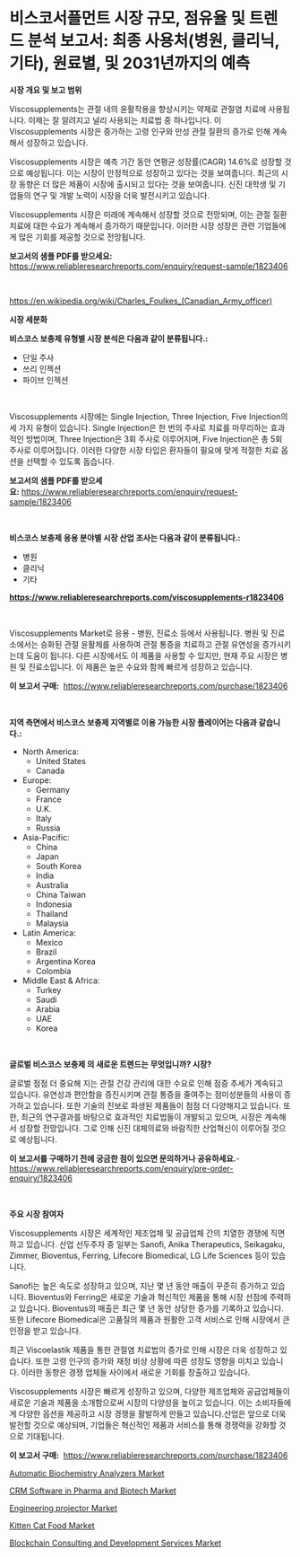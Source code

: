 <p><h1>비스코서플먼트 시장 규모, 점유율 및 트렌드 분석 보고서: 최종 사용처(병원, 클리닉, 기타), 원료별, 및 2031년까지의 예측</h1></p><p><strong>시장 개요 및 보고 범위</strong></p>
<p><p>Viscosupplements는 관절 내의 윤활작용을 향상시키는 약제로 관절염 치료에 사용됩니다. 이제는 잘 알려지고 널리 사용되는 치료법 중 하나입니다. 이 Viscosupplements 시장은 증가하는 고령 인구와 만성 관절 질환의 증가로 인해 계속해서 성장하고 있습니다.</p><p>Viscosupplements 시장은 예측 기간 동안 연평균 성장률(CAGR) 14.6%로 성장할 것으로 예상됩니다. 이는 시장이 안정적으로 성장하고 있다는 것을 보여줍니다. 최근의 시장 동향은 더 많은 제품이 시장에 출시되고 있다는 것을 보여줍니다. 신진 대학생 및 기업들의 연구 및 개발 노력이 시장을 더욱 발전시키고 있습니다.</p><p>Viscosupplements 시장은 미래에 계속해서 성장할 것으로 전망되며, 이는 관절 질환 치료에 대한 수요가 계속해서 증가하기 때문입니다. 이러한 시장 성장은 관련 기업들에게 많은 기회를 제공할 것으로 전망됩니다.</p></p>
<p><strong>보고서의 샘플 PDF를 받으세요:</strong> <a href="https://www.reliableresearchreports.com/enquiry/request-sample/1823406">https://www.reliableresearchreports.com/enquiry/request-sample/1823406</a></p>
<p>&nbsp;</p>
<p><a href="https://en.wikipedia.org/wiki/Charles_Foulkes_(Canadian_Army_officer)">https://en.wikipedia.org/wiki/Charles_Foulkes_(Canadian_Army_officer)</a></p>
<p><strong>시장 세분화</strong></p>
<p><strong>비스코스 보충제 유형별 시장 분석은 다음과 같이 분류됩니다.:</strong></p>
<p><ul><li>단일 주사</li><li>쓰리 인젝션</li><li>파이브 인젝션</li></ul></p>
<p>&nbsp;</p>
<p><p>Viscosupplements 시장에는 Single Injection, Three Injection, Five Injection의 세 가지 유형이 있습니다. Single Injection은 한 번의 주사로 치료를 마무리하는 효과적인 방법이며, Three Injection은 3회 주사로 이루어지며, Five Injection은 총 5회 주사로 이루어집니다. 이러한 다양한 시장 타입은 환자들이 필요에 맞게 적절한 치료 옵션을 선택할 수 있도록 돕습니다.</p></p>
<p><strong>보고서의 샘플 PDF를 받으세요:</strong>&nbsp;<a href="https://www.reliableresearchreports.com/enquiry/request-sample/1823406">https://www.reliableresearchreports.com/enquiry/request-sample/1823406</a></p>
<p>&nbsp;</p>
<p><strong> 비스코스 보충제 응용 분야별 시장 산업 조사는 다음과 같이 분류됩니다.:</strong></p>
<p><ul><li>병원</li><li>클리닉</li><li>기타</li></ul></p>
<p><strong><a href="https://www.reliableresearchreports.com/viscosupplements-r1823406">https://www.reliableresearchreports.com/viscosupplements-r1823406</a></strong></p>
<p>&nbsp;</p>
<p><p>Viscosupplements Market로 응용 - 병원, 진료소 등에서 사용됩니다. 병원 및 진료소에서는 승화된 관절 윤활제를 사용하여 관절 통증을 치료하고 관절 유연성을 증가시키는데 도움이 됩니다. 다른 시장에서도 이 제품을 사용할 수 있지만, 현재 주요 시장은 병원 및 진료소입니다. 이 제품은 높은 수요와 함께 빠르게 성장하고 있습니다.</p></p>
<p><strong>이 보고서 구매:</strong>&nbsp; <a href="https://www.reliableresearchreports.com/purchase/1823406">https://www.reliableresearchreports.com/purchase/1823406</a></p>
<p>&nbsp;</p>
<p><strong>지역 측면에서 비스코스 보충제 지역별로 이용 가능한 시장 플레이어는 다음과 같습니다.:</strong></p>
<p><ul>
    <li>
        North America:
        <ul>
            <li>United States</li>
            <li>Canada</li>
        </ul>
    </li>
    <li>
        Europe:
        <ul>
            <li>Germany</li>
            <li>France</li>
            <li>U.K.</li>
            <li>Italy</li>
            <li>Russia</li>
        </ul>
    </li>
    <li>
        Asia-Pacific:
        <ul>
            <li>China</li>
            <li>Japan</li>
            <li>South Korea</li>
            <li>India</li>
            <li>Australia</li>
            <li>China Taiwan</li>
            <li>Indonesia</li>
            <li>Thailand</li>
            <li>Malaysia</li>
        </ul>
    </li>
    <li>
        Latin America:
        <ul>
            <li>Mexico</li>
            <li>Brazil</li>
            <li>Argentina Korea</li>
            <li>Colombia</li>
        </ul>
    </li>
    <li>
        Middle East & Africa:
        <ul>
            <li>Turkey</li>
            <li>Saudi</li>
            <li>Arabia</li>
            <li>UAE</li>
            <li>Korea</li>
        </ul>
    </li>
    </ul></p>
<p>&nbsp;</p>
<p><strong>글로벌 비스코스 보충제 의 새로운 트렌드는 무엇입니까? 시장?</strong></p>
<p><p>글로벌 점점 더 중요해 지는 관절 건강 관리에 대한 수요로 인해 점증 추세가 계속되고 있습니다. 유연성과 편안함을 증진시키며 관절 통증을 줄여주는 점미성분들의 사용이 증가하고 있습니다. 또한 기술의 진보로 파생된 제품들이 점점 더 다양해지고 있습니다. 또한, 최근의 연구결과를 바탕으로 효과적인 치료법들이 개발되고 있으며, 시장은 계속해서 성장할 전망입니다. 그로 인해 신진 대체의료와 바람직한 산업혁신이 이루어질 것으로 예상됩니다.</p></p>
<p><strong>이 보고서를 구매하기 전에 궁금한 점이 있으면 문의하거나 공유하세요.</strong>- <a href="https://www.reliableresearchreports.com/enquiry/pre-order-enquiry/1823406">https://www.reliableresearchreports.com/enquiry/pre-order-enquiry/1823406</a></p>
<p>&nbsp;</p>
<p><strong>주요 시장 참여자</strong></p>
<p><p>Viscosupplements 시장은 세계적인 제조업체 및 공급업체 간의 치열한 경쟁에 직면하고 있습니다. 산업 선두주자 중 일부는 Sanofi, Anika Therapeutics, Seikagaku, Zimmer, Bioventus, Ferring, Lifecore Biomedical, LG Life Sciences 등이 있습니다.</p><p>Sanofi는 높은 속도로 성장하고 있으며, 지난 몇 년 동안 매출이 꾸준히 증가하고 있습니다. Bioventus와 Ferring은 새로운 기술과 혁신적인 제품을 통해 시장 선점에 주력하고 있습니다. Bioventus의 매출은 최근 몇 년 동안 상당한 증가를 기록하고 있습니다. 또한 Lifecore Biomedical은 고품질의 제품과 원활한 고객 서비스로 인해 시장에서 큰 인정을 받고 있습니다.</p><p>최근 Viscoelastik 제품을 통한 관절염 치료법의 증가로 인해 시장은 더욱 성장하고 있습니다. 또한 고령 인구의 증가와 재정 비상 상황에 따른 성장도 영향을 미치고 있습니다. 이러한 동향은 경쟁 업체들 사이에서 새로운 기회를 창출하고 있습니다.</p><p>Viscosupplements 시장은 빠르게 성장하고 있으며, 다양한 제조업체와 공급업체들이 새로운 기술과 제품을 소개함으로써 시장의 다양성을 높이고 있습니다. 이는 소비자들에게 다양한 옵션을 제공하고 시장 경쟁을 활발하게 만들고 있습니다.산업은 앞으로 더욱 발전할 것으로 예상되며, 기업들은 혁신적인 제품과 서비스를 통해 경쟁력을 강화할 것으로 기대됩니다.</p></p>
<p><strong>이 보고서 구매:</strong>&nbsp;&nbsp;<a href="https://www.reliableresearchreports.com/purchase/1823406">https://www.reliableresearchreports.com/purchase/1823406</a></p>
<p><p><a href="https://medium.com/@lawrencekelley6262/deep-dive-into-the-automatic-biochemistry-analyzers-market-itstrends-market-segmentation-and-4c0df94fd610">Automatic Biochemistry Analyzers Market</a></p><p><a href="https://issuu.com/reportprime-2/docs/crm-software-in-pharma-and-biotech-market-size-203">CRM Software in Pharma and Biotech Market</a></p><p><a href="https://github.com/arionmp/Market-Research-Report-List-4/blob/main/engineering-projector-market.md">Engineering projector Market</a></p><p><a href="https://github.com/SheilaBruen2023/Market-Research-Report-List-2/blob/main/kitten-cat-food-market.md">Kitten Cat Food Market</a></p><p><a href="https://issuu.com/reportprime-2/docs/blockchain-consulting-and-development-services-mar">Blockchain Consulting and Development Services Market</a></p></p>